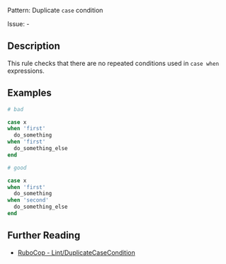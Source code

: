 Pattern: Duplicate `case` condition

Issue: -

## Description

This rule checks that there are no repeated conditions used in `case when` expressions.

## Examples

```ruby
# bad

case x
when 'first'
  do_something
when 'first'
  do_something_else
end
```
```ruby
# good

case x
when 'first'
  do_something
when 'second'
  do_something_else
end
```

## Further Reading

* [RuboCop - Lint/DuplicateCaseCondition](https://docs.rubocop.org/rubocop/cops_lint.html#lintduplicatecasecondition)
